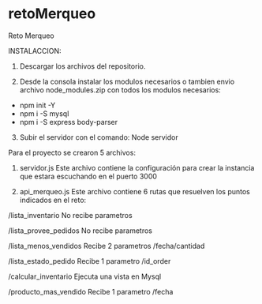 # retoMerqueo
Reto Merqueo

INSTALACCION:

1. Descargar los archivos del repositorio.

2. Desde la consola instalar los modulos necesarios o tambien envio archivo node_modules.zip con todos los modulos necesarios:
- npm init -Y
- npm i -S mysql
- npm i -S express body-parser

3. Subir el servidor con el comando:
Node servidor


Para el proyecto se crearon 5 archivos:

1. servidor.js 
Este archivo contiene la configuración para crear la instancia que estara escuchando en el puerto 3000

2. api_merqueo.js
Este archivo contiene 6 rutas que resuelven los puntos indicados en el reto:

/lista_inventario 
No recibe parametros

/lista_provee_pedidos
No recibe parametros 

/lista_menos_vendidos
Recibe 2 parametros /fecha/cantidad

/lista_estado_pedido
Recibe 1 parametro /id_order

/calcular_inventario
Ejecuta una vista en Mysql

/producto_mas_vendido
Recibe 1 parametro /fecha
